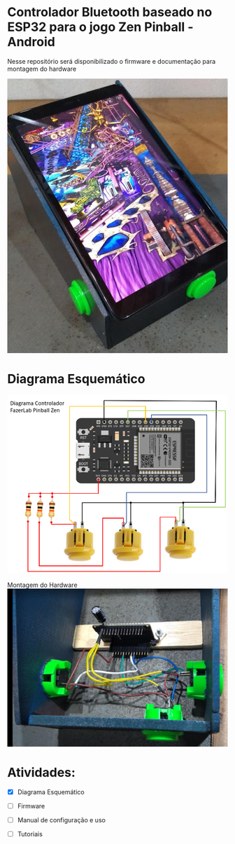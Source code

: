 # Controlador Bluetooth baseado no ESP32  para o jogo Zen Pinball - Android
Nesse repositório será disponibilizado o firmware e documentação para montagem do hardware

![acionador capa](docs/foto_montagem.png)

# Diagrama Esquemático
![acionador capa](docs/esquematico.png)

Montagem do Hardware
![acionador capa](docs/detalhe_montagem.png)

 # Atividades:
- [x] Diagrama Esquemático
- [ ] Firmware
- [ ] Manual de configuração e uso
- [ ] Tutoriais


